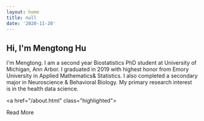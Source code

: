```yaml
---
layout: home
title: null
date: '2020-11-20'
---
```

## Hi, I'm Mengtong Hu

I'm Mengtong. I am a second year Biostatistics PhD student at University of Michigan, Ann Arbor. I  graduated in 2019 with highest honor from Emory University in Applied Mathematics& Statistics. I also completed a secondary major in Neuroscience & Behavioral Biology. My primary research interest is in the health data science.

\<a href="/about.html" class="highlighted">

Read More
